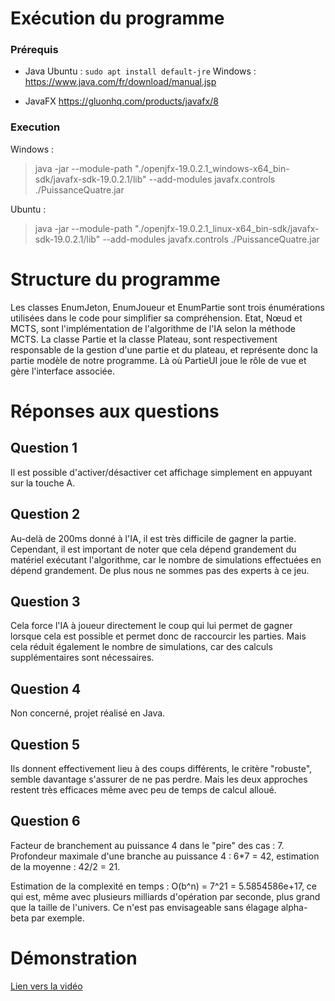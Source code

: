 # Exécution du programme

### Prérequis

* Java
Ubuntu : `sudo apt install default-jre`
Windows : https://www.java.com/fr/download/manual.jsp

* JavaFX
https://gluonhq.com/products/javafx/8

### Execution

Windows :
>  java -jar --module-path "./openjfx-19.0.2.1_windows-x64_bin-sdk/javafx-sdk-19.0.2.1/lib" --add-modules javafx.controls ./PuissanceQuatre.jar

Ubuntu :
> java -jar --module-path "./openjfx-19.0.2.1_linux-x64_bin-sdk/javafx-sdk-19.0.2.1/lib" --add-modules javafx.controls ./PuissanceQuatre.jar

# Structure du programme

Les classes EnumJeton, EnumJoueur et EnumPartie sont trois énumérations utilisées dans le code pour simplifier sa compréhension.
Etat, Nœud et MCTS, sont l'implémentation de l'algorithme de l'IA selon la méthode MCTS.
La classe Partie et la classe Plateau, sont respectivement responsable de la gestion d'une partie et du plateau, et représente donc la partie modèle de notre programme.
Là où PartieUI joue le rôle de vue et gère l'interface associée.

# Réponses aux questions

## Question 1

Il est possible d'activer/désactiver cet affichage simplement en appuyant sur la touche A.

## Question 2

Au-delà de 200ms donné à l'IA, il est très difficile de gagner la partie. Cependant, il est important de noter que cela dépend grandement du matériel exécutant l'algorithme, car le nombre de simulations effectuées en dépend grandement. De plus nous ne sommes pas des experts à ce jeu.

## Question 3

Cela force l'IA à joueur directement le coup qui lui permet de gagner lorsque cela est possible et permet donc de raccourcir les parties. Mais cela réduit également le nombre de simulations, car des calculs supplémentaires sont nécessaires.

## Question 4

Non concerné, projet réalisé en Java.

## Question 5

Ils donnent effectivement lieu à des coups différents, le critère "robuste", semble davantage s'assurer de ne pas perdre. Mais les deux approches restent très efficaces même avec peu de temps de calcul alloué.

## Question 6

Facteur de branchement au puissance 4 dans le "pire" des cas : 7.<br>
Profondeur maximale d'une branche au puissance 4 : 6*7 = 42, estimation de la moyenne : 42/2 = 21.<br>

Estimation de la complexité en temps : O(b^n) = 7^21 = 5.5854586e+17, ce qui est, même avec plusieurs milliards d'opération par seconde, plus grand que la taille de l'univers.
Ce n'est pas envisageable sans élagage alpha-beta par exemple.<br>

# Démonstration

<a href="https://youtu.be/iLPcJ0DouQE">Lien vers la vidéo</a>